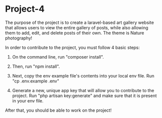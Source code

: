 # Project-4

The purpose of the project is to create a laravel-based art gallery website that allows users to view the entire gallery of posts, while also allowing them to add, edit, and delete posts of their own.
The theme is Nature photography!

In order to contribute to the project, you must follow 4 basic steps:

1. On the command line, run "composer install". 

2. Then, run "npm install".

3. Next, copy the env example file's contents into your local env file. Run "cp .env.example .env"

4. Generate a new, unique app key that will allow you to contribute to the project. Run "php artisan key:generate" and make sure that it is present in your env file.

After that, you should be able to work on the project!
